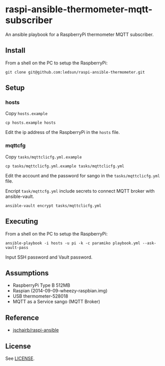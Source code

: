 # raspi-ansible-thermometer-mqtt-subscriber


An ansible playbook for a RaspberryPi thermometer MQTT subscriber.

## Install

From a shell on the PC to setup the RaspberryPi:

```
git clone git@github.com:ledsun/raspi-ansible-thermometer.git
```

## Setup
### hosts
Copy `hosts.example`
```
cp hosts.example hosts
```

Edit the ip address of the RaspberryPi in the `hosts` file.

### mqttcfg
Copy `tasks/mqttclicfg.yml.example`
```
cp tasks/mqttclicfg.yml.example tasks/mqttclicfg.yml
```

Edit the account and the password for sango in the `tasks/mqttclicfg.yml` file.

Encript `task/mqttcfg.yml` include secrets to connect MQTT broker with ansible-vault.
```
ansible-vault encrypt tasks/mqttclicfg.yml
```

## Executing

From a shell on the PC to setup the RaspberryPi:

```
ansible-playbook -i hosts -u pi -k -c paramiko playbook.yml --ask-vault-pass
```

Input SSH password and Vault password.

## Assumptions

* RaspberryPi Type B 512MB
* Raspian (2014-09-09-wheezy-raspbian.img)
* USB thermometer-528018
* MQTT as a Service sango (MQTT Broker)

## Reference

* [jschairb/raspi-ansible](https://github.com/jschairb/raspi-ansible)

## License

See [LICENSE](https://github.com/ledsun/raspi-ansible-thermometer-mqtt-subscriber/blob/master/LICENSE).
